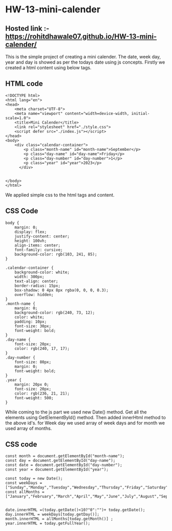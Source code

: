 # HW-13-mini-calender

## Hosted link :- https://rohitdhawale07.github.io/HW-13-mini-calender/
This is the simple project of creating a mini calender.
The date, week day, year and day is showed as per the todays date using js concepts.
Firstly we created a html content using below tags.
## HTML code
```
<!DOCTYPE html>
<html lang="en">
<head>
    <meta charset="UTF-8">
    <meta name="viewport" content="width=device-width, initial-scale=1.0">
    <title>Mini Calender</title>
    <link rel="stylesheet" href="./style.css">
    <script defer src="./index.js"></script>
</head>
<body>
    <div class="calendar-container">
        <p class="month-name" id="month-name">September</p>
        <p class="day-name" id="day-name">Friday</p>
        <p class="day-number" id="day-number">1</p>
        <p class="year" id="year">2023</p>
      </div>

    
</body>
</html>
```
We applied simple css to the html tags and content.
## CSS Code
```
body {
    margin: 0;
    display: flex;
    justify-content: center;
    height: 100vh;
    align-items: center;
    font-family: cursive;
    background-color: rgb(103, 241, 85);
}

.calendar-container {
    background-color: white;
    width: 300px;
    text-align: center;
    border-radius: 15px;
    box-shadow: 0 4px 8px rgba(0, 0, 0, 0.3);
    overflow: hidden;
}
.month-name {
    margin: 0;
    background-color: rgb(240, 73, 12);
    color: white;
    padding: 10px;
    font-size: 30px;
    font-weight: bold;
}
.day-name {
    font-size: 20px;
    color: rgb(240, 17, 17);
}
.day-number {
    font-size: 80px;
    margin: 0;
    font-weight: bold;
}
.year {
    margin: 20px 0;
    font-size: 20px;
    color: rgb(236, 21, 21);
    font-weight: 500;
}
```
While coming to the js part we used new Date() method.
Get all the elements using GetElementById() method.
Then added innerHtml method to the above id's.
for Week day we used array of week days and for month we used array of months.
## CSS code
```
const month = document.getElementById("month-name");
const day = document.getElementById("day-name");
const date = document.getElementById("day-number");
const year = document.getElementById("year");

const today = new Date();
const weekDays = ["Sunday","Monday","Tuesday","Wednesday","Thursday","Friday","Saturday"];
const allMonths = ["January","February","March","April","May","June","July","August","September","October","Novermber","December"]


date.innerHTML =(today.getDate()<10?"0":"")+ today.getDate();
day.innerHTML = weekDays[today.getDay()];
month.innerHTML = allMonths[today.getMonth()] ;
year.innerHTML = today.getFullYear();
```

